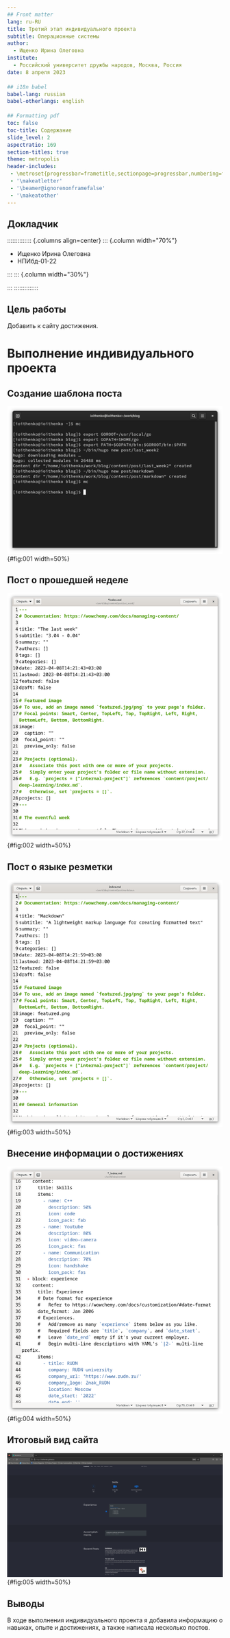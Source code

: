 ```yaml
---
## Front matter
lang: ru-RU
title: Третий этап индивидуального проекта
subtitle: Операционные системы
author:
  - Ищенко Ирина Олеговна
institute:
  - Российский университет дружбы народов, Москва, Россия
date: 8 апреля 2023

## i18n babel
babel-lang: russian
babel-otherlangs: english

## Formatting pdf
toc: false
toc-title: Содержание
slide_level: 2
aspectratio: 169
section-titles: true
theme: metropolis
header-includes:
 - \metroset{progressbar=frametitle,sectionpage=progressbar,numbering=fraction}
 - '\makeatletter'
 - '\beamer@ignorenonframefalse'
 - '\makeatother'
---
```


## Докладчик

:::::::::::::: {.columns align=center}
::: {.column width="70%"}

  * Ищенко Ирина Олеговна
  * НПИбд-01-22
 

:::
::: {.column width="30%"}

:::
::::::::::::::

## Цель работы

Добавить к сайту достижения.

# Выполнение индивидуального проекта

## Создание шаблона поста

![Создание шаблона поста](image/1.png){#fig:001 width=50%}

## Пост о прошедшей неделе

![Пост о прошедшей неделе](image/2.png){#fig:002 width=50%}

## Пост о языке резметки

![Пост о markdown](image/3.png){#fig:003 width=50%}

## Внесение информации о достижениях

![Внесение информации о достижениях](image/4.png){#fig:004 width=50%}

## Итоговый вид сайта

![Итоговый вид сайта](image/5.png){#fig:005 width=50%}

## Выводы

В ходе выполнения индивидуального проекта я добавила информацию о навыках, опыте и достижениях, а также написала несколько постов.




